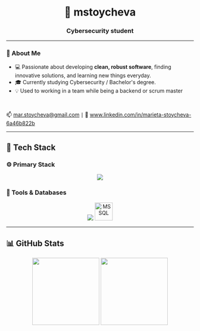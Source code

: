 <h1 align="center">👋 mstoycheva</h1>
<h3 align="center">Cybersecurity student</h3>

---

### 🌱 About Me

- 💻 Passionate about developing **clean, robust software**, finding innovative solutions, and learning new things everyday.
- 🎓 Currently studying Cybersecurity / Bachelor's degree.
- 💡 Used to working in a team while being a backend or scrum master

<br>

📫 mar.stoycheva@gmail.com $\mid$ 💼 www.linkedin.com/in/marieta-stoycheva-6a46b822b

---

## 🧠 Tech Stack

### ⚙️ Primary Stack
<p align="center">
  <img src="https://skillicons.dev/icons?i=java,spring,c,cpp,python,html,css,javascript&theme=dark" />
</p>

### 🧰 Tools & Databases
<p align="center">
  <img src="https://skillicons.dev/icons?i=mssql,git,github,vscode,visualstudio,idea&theme=dark" />
  <img height="48" src="https://cdn.jsdelivr.net/gh/devicons/devicon/icons/microsoftsqlserver/microsoftsqlserver-plain.svg" alt="MSSQL" title="Microsoft SQL Server" />
</p>

---

## 📊 GitHub Stats

<p align="center">
  <img  height="180em" src="https://github-readme-streak-stats.herokuapp.com/?user=mstoycheva&&layout=compact&theme=tokyonight&hide_border=true&border_radius=10"/>
  <img height="180em" src="https://github-readme-stats.vercel.app/api/top-langs/?username=mstoycheva&layout=compact&theme=tokyonight&hide_border=true&border_radius=10" />
</p>
